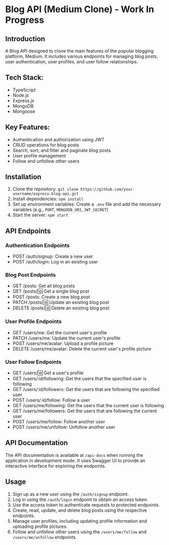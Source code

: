 # Blog API (Medium Clone) - Work In Progress

## Introduction

A Blog API designed to clone the main features of the popular blogging platform, Medium. It includes various endpoints for managing blog posts, user authentication, user profiles, and user follow relationships.

## Tech Stack:

- TypeScript
- Node.js
- Express.js
- MongoDB
- Mongoose

## Key Features:

- Authentication and authorization using JWT
- CRUD operations for blog posts
- Search, sort, and filter and paginate blog posts
- User profile management
- Follow and unfollow other users

## Installation

1. Clone the repository: `git clone https://github.com/your-username/express-blog-api.git`
2. Install dependencies: `npm install`
3. Set up environment variables: Create a `.env` file and add the necessary variables (e.g., `PORT`, `MONGODB_URI`, `JWT_SECRET`)
4. Start the server: `npm start`

## API Endpoints

### Authentication Endpoints

- POST /auth/signup: Create a new user
- POST /auth/login: Log in an existing user

### Blog Post Endpoints

- GET /posts: Get all blog posts
- GET /posts/:id: Get a single blog post
- POST /posts: Create a new blog post
- PATCH /posts/:id: Update an existing blog post
- DELETE /posts/:id: Delete an existing blog post

### User Profile Endpoints

- GET /users/me: Get the current user's profile
- PATCH /users/me: Update the current user's profile
- POST /users/me/avatar: Upload a profile picture
- DELETE /users/me/avatar: Delete the current user's profile picture

### User Follow Endpoints

- GET /users/:id: Get a user's profile
- GET /users/:id/following: Get the users that the specified user is following
- GET /users/:id/followers: Get the users that are following the specified user
- POST /users/:id/follow: Follow a user
- GET /users/me/following: Get the users that the current user is following
- GET /users/me/followers: Get the users that are following the current user
- POST /users/me/follow: Follow another user
- POST /users/me/unfollow: Unfollow another user

## API Documentation

The API documentation is available at `/api-docs` when running the application in development mode. It uses Swagger UI to provide an interactive interface for exploring the endpoints.

## Usage

1. Sign up as a new user using the `/auth/signup` endpoint.
2. Log in using the `/auth/login` endpoint to obtain an access token.
3. Use the access token to authenticate requests to protected endpoints.
4. Create, read, update, and delete blog posts using the respective endpoints.
5. Manage user profiles, including updating profile information and uploading profile pictures.
6. Follow and unfollow other users using the `/users/me/follow` and `/users/me/unfollow` endpoints.


